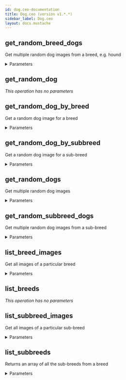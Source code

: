 ```yaml
---
id: dog.ceo-documentation
title: Dog.ceo (version v1.*.*)
sidebar_label: Dog.ceo
layout: docs.mustache
---
```


## get_random_breed_dogs

Get multiple random dog images from a breed, e.g. hound

<details><summary>Parameters</summary>

### breed (required)

breed to fetch

**Type:** string

### num (required)

Number of dogs to return. Max number returned is 50.

**Type:** integer

</details>

## get_random_dog



*This operation has no parameters*

## get_random_dog_by_breed

Get a random dog image for a breed

<details><summary>Parameters</summary>

### breed (required)

breed to fetch

**Type:** string

</details>

## get_random_dog_by_subbreed

Get a random dog image for a sub-breed

<details><summary>Parameters</summary>

### breed (required)

breed to fetch

**Type:** string

### subbreed (required)

subbreed to fetch

**Type:** string

</details>

## get_random_dogs

Get multiple random dog images

<details><summary>Parameters</summary>

### num (required)

Number of dogs to return. Max number returned is 50.

**Type:** integer

</details>

## get_random_subbreed_dogs

Get multiple random dog images from a sub-breed

<details><summary>Parameters</summary>

### breed (required)

breed to fetch

**Type:** string

### num (required)

Number of dogs to return. Max number returned is 50.

**Type:** integer

### subbreed (required)

subbreed to fetch

**Type:** string

</details>

## list_breed_images

Get all images of a particular breed

<details><summary>Parameters</summary>

### breed (required)

breed to fetch

**Type:** string

</details>

## list_breeds



*This operation has no parameters*

## list_subbreed_images

Get all images of a particular sub-breed

<details><summary>Parameters</summary>

### breed (required)

breed to fetch

**Type:** string

### subbreed (required)

subbreed to fetch

**Type:** string

</details>

## list_subbreeds

Returns an array of all the sub-breeds from a breed

<details><summary>Parameters</summary>

### breed (required)

breed to fetch

**Type:** string

</details>

